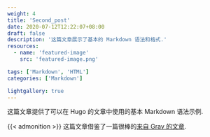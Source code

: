 ```yaml
---
weight: 4
title: 'Second_post'
date: 2020-07-12T12:22:07+08:00
draft: false
description: '这篇文章展示了基本的 Markdown 语法和格式.'
resources:
  - name: 'featured-image'
    src: 'featured-image.png'

tags: ['Markdown', 'HTML']
categories: ['Markdown']

lightgallery: true
---
```


这篇文章提供了可以在 Hugo 的文章中使用的基本 Markdown 语法示例.

<!--more-->

{{< admonition >}}
这篇文章借鉴了一篇很棒的[来自 Grav 的文章](http://learn.getgrav.org/content/markdown).
